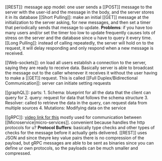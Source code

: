 [[REST]]: 
	message app model:
		one user sends a [[POST]] message to the server with the user-id and the message in the body, and the server stores it in its database
	[[Short Pulling]]: make an initial [[GET]] message at the initialization to the server asking, for new messages, and then set a timer that periodically sends that message to update.
	**Problems**: if you have too many users and/or set the timer too low to update frequently causes lots of stress on the server and the database since u have to query it every time.
	[[Long Pulling]]: instead of calling repeatedly, the server will hold on to the request, it will delay responding and only respond when a new message is received. 

[[Web-sockets]]: 
	on load all users establish a connection to the server, saying they are ready to receive data. 
		Basically server is able to broadcast the message out to the caller whenever it receives it without the user having to make a [[GET]] request.
		This is called [[Full Duplex/Bidirectional Communication]]: server can initiate setting requests

[[graphQL]]:
	parts:
		1. Schema: blueprint for all the data that the client can query for
		2. query: request for data that follows the schema structure
		3. Resolver: called to retrieve the data in the query, can request data from multiple sources
		4. Mutations: Modifying data on the service

[[gRPC]]: 
	[video link for this](https://www.youtube.com/watch?v=hVrwuMnCtok)
	mostly used for communication between [[Microservice|micro-services]]. 
	convenient because handles the http protocols for u?
	**Protocol Buffers**: basically type checks and other types of checks for the message before it actually gets delivered.
	[[REST]] uses JSON and since theyre key value pairs there is no compression of the payload, but gRPC messages are able to be sent as binaries since you can define ur own protocols, so the payloads can be much smaller and compressed.



